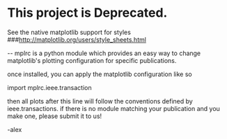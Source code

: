 # This project is Deprecated.

See the native matplotlib support for styles
###http://matplotlib.org/users/style_sheets.html

-- 
 mplrc is a python module which provides an easy way to change
 matplotlib's plotting configuration for specific publications. 
 
 once installed, you can apply the matplotlib configuration 
 like  so

import mplrc.ieee.transaction


then all plots after this line will follow the conventions defined by 
ieee.transactions. if there is no module matching your publication
and you make one, please submit it to us!


-alex

